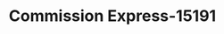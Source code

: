 ---
f_zip-code: 85251
f_state-code: AZ
title: Commission Express-15191
f_phone: 480-421-0770
f_city-only: Scottsdale
f_address: 6390 E Thomas Rd Ste 217 Scottsdale
f_location-unique-id: '15191'
slug: commission-express-15191
updated-on: '2024-05-30T13:46:58.046Z'
created-on: '2024-05-30T13:36:59.803Z'
published-on: '2024-05-30T13:54:32.469Z'
f_city-state: cms/city/scottsdale-az.md
f_company: cms/company/commission-express.md
f_state: cms/state/arizona.md
layout: '[payday-loan].html'
tags: payday-loan
---